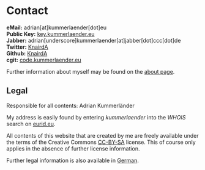 # Contact

**eMail:** adrian[at]kummerlaender[dot]eu  
**Public Key:** [key.kummerlaender.eu](http://key.kummerlaender.eu)  
**Jabber:** adrian[underscore]kummerlaender[at]jabber[dot]ccc[dot]de  
**Twitter:** [KnairdA](https://twitter.com/KnairdA)  
**Github:** [KnairdA](https://github.com/KnairdA)  
**cgit:** [code.kummerlaender.eu](http://code.kummerlaender.eu)

Further information about myself may be found on the [about page](/page/about).

## Legal

Responsible for all contents: Adrian Kummerländer

My address is easily found by entering _kummerlaender_ into the _WHOIS_ search on [eurid.eu].

All contents of this website that are created by me are freely available under the terms of the Creative Commons [CC-BY-SA] license. This of course only applies in the absence of further license information.

Further legal information is also available in [German].

[eurid.eu]: http://www.eurid.eu/en/whois-search
[CC-BY-SA]: http://creativecommons.org/licenses/by-sa/3.0/
[German]: /page/impressum
